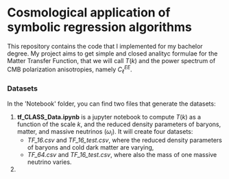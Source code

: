 # Cosmological application of symbolic regression algorithms 
This repository contains the code that I implemented for my bachelor degree. My project aims to get simple and closed analityc formulae for the Matter Transfer Function, that we will call $T(k)$ and the power spectrum of CMB polarization anisotropies, namely $C_{\ell}^{EE}$.

### Datasets 
In the 'Notebook' folder, you can find two files that generate the datasets:
1. **tf_CLASS_Data.ipynb** is a jupyter notebook to compute $T(k)$ as a function of the scale $k$, and the reduced density parameters of baryons, matter, and massive neutrinos ($\omega_i$). It will create four datasets:
   - *TF_16.csv* and *TF_16_test.csv*, where the reduced density parameters of baryons and cold dark matter are varying,
   - *TF_64.csv* and *TF_16_test.csv*, where also the mass of one massive neutrino varies.
2. 



